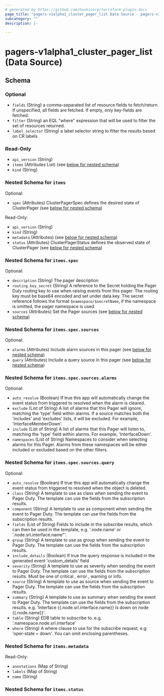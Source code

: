 ```yaml
---
# generated by https://github.com/hashicorp/terraform-plugin-docs
page_title: "pagers-v1alpha1_cluster_pager_list Data Source - pagers-v1alpha1"
subcategory: ""
description: |-
  
---
```


# pagers-v1alpha1_cluster_pager_list (Data Source)





<!-- schema generated by tfplugindocs -->
## Schema

### Optional

- `fields` (String) a comma-separated list of resource fields to fetch/return.  If unspecified, all fields are fetched.  If empty, only key-fields are fetched.
- `filter` (String) an EQL "where" expression that will be used to filter the set of resources returned.
- `label_selector` (String) a label selector string to filter the results based on CR labels

### Read-Only

- `api_version` (String)
- `items` (Attributes List) (see [below for nested schema](#nestedatt--items))
- `kind` (String)

<a id="nestedatt--items"></a>
### Nested Schema for `items`

Optional:

- `spec` (Attributes) ClusterPagerSpec defines the desired state of ClusterPager (see [below for nested schema](#nestedatt--items--spec))

Read-Only:

- `api_version` (String)
- `kind` (String)
- `metadata` (Attributes) (see [below for nested schema](#nestedatt--items--metadata))
- `status` (Attributes) ClusterPagerStatus defines the observed state of ClusterPager (see [below for nested schema](#nestedatt--items--status))

<a id="nestedatt--items--spec"></a>
### Nested Schema for `items.spec`

Optional:

- `description` (String) The pager description
- `routing_key_secret` (String) A reference to the Secret holding the Pager Duty routing key to use when raising events from this pager.
The routing key must be base64 encoded and set under data.key.
The secret reference follows the format `$namespace/$secretName`, if the namespace is omitted, the pager namespace is used.
- `sources` (Attributes) Set the Pager sources (see [below for nested schema](#nestedatt--items--spec--sources))

<a id="nestedatt--items--spec--sources"></a>
### Nested Schema for `items.spec.sources`

Optional:

- `alarms` (Attributes) Include alarm sources in this pager (see [below for nested schema](#nestedatt--items--spec--sources--alarms))
- `query` (Attributes) Include a query source in this pager (see [below for nested schema](#nestedatt--items--spec--sources--query))

<a id="nestedatt--items--spec--sources--alarms"></a>
### Nested Schema for `items.spec.sources.alarms`

Optional:

- `auto_resolve` (Boolean) If true this app will automatically change the event status from triggered to resolved when the alarm is cleared.
- `exclude` (List of String) A list of alarms that this Pager will ignore, matching the 'type' field within alarms.
If a source matches both the 'includes' and 'excludes' lists, it will be excluded.
For example, 'InterfaceMemberDown'.
- `include` (List of String) A list of alarms that this Pager will listen to, matching the 'type' field within alarms.
For example, 'InterfaceDown'.
- `namespaces` (List of String) Namespaces to consider when selecting alarms for this Pager.
Alarms from these namespaces will be either included or excluded based on the other filters.


<a id="nestedatt--items--spec--sources--query"></a>
### Nested Schema for `items.spec.sources.query`

Optional:

- `auto_resolve` (Boolean) If true this app will automatically change the event status from triggered to resolved when the object is deleted.
- `class` (String) A template to use as class when sending the event to Pager Duty.
The template can use the fields from the subscription results.
- `component` (String) A template to use as component when sending the event to Pager Duty.
The template can use the fields from the subscription results.
- `fields` (List of String) Fields to include in the subscribe results, which can then be used in the template,
e.g. '.node.name' or '.node.srl.interface.name"'.
- `group` (String) A template to use as group when sending the event to Pager Duty.
The template can use the fields from the subscription results.
- `include_details` (Boolean) If true the query response is included in the generated event 'custom_details' field
- `severity` (String) A template to use as severity when sending the event to Pager Duty.
The template can use the fields from the subscription results.
Must be one of critical , error , warning  or info.
- `source` (String) A template to use as source when sending the event to Pager Duty.
The template can use the fields from the subscription results.
- `summary` (String) A template to use as summary when sending the event to Pager Duty.
The template can use the fields from the subscription results.
e.g. 'Interface {{.node.srl.interface.name}} is down on node {{.node.name}}'.
- `table` (String) EDB table to subscribe to. e.g. '.namespace.node.srl.interface'
- `where` (String) A where clause to use for the subscribe request, e.g: 'oper-state = down'. You can omit enclosing parentheses.




<a id="nestedatt--items--metadata"></a>
### Nested Schema for `items.metadata`

Read-Only:

- `annotations` (Map of String)
- `labels` (Map of String)
- `name` (String)


<a id="nestedatt--items--status"></a>
### Nested Schema for `items.status`
